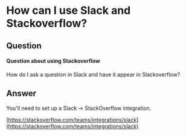 # How can I use Slack and Stackoverflow?

## Question

#### Question about using Stackoverflow

How do I ask a question in Slack and have it appear in Slackoverflow?

## Answer

You'll need to set up a Slack -&gt; StackOverflow integration.

[https://stackoverflow.com/teams/integrations/slack](https://stackoverflow.com/teams/integrations/slack)

